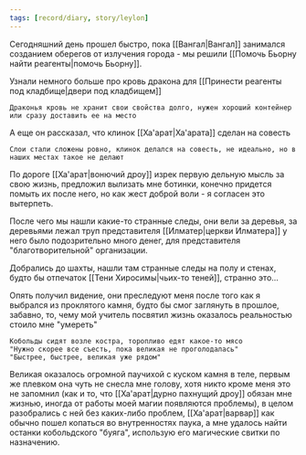 ```yaml
---
tags: [record/diary, story/leylon]
---
```


Сегодняшний день прошел быстро, пока [[Вангал|Вангал]] занимался созданием оберегов от излучения города - мы решили [[Помочь Бьорну найти реагенты|помочь Бьорну]].

Узнали немного больше про кровь дракона для [[Принести реагенты под кладбище|двери под кладбищем]]

```
Драконья кровь не хранит свои свойства долго, нужен хороший контейнер или сразу доставить ее на место
```

А еще он рассказал, что клинок [[Ха'арат|Ха'арата]] сделан на совесть

```
Слои стали сложены ровно, клинок делался на совесть, не идеально, но в наших местах такое не делают
```

По дороге [[Ха'арат|вонючий дроу]] изрек первую дельную мысль за свою жизнь, предложил вылизать мне ботинки, конечно придется помыть их после него, но как жест доброй воли - я согласен это вытерпеть.

После чего мы нашли какие-то странные следы, они вели за деревья, за деревьями лежал труп представителя [[Илматер|церкви Илматера]] у него было подозрительно много денег, для представителя "благотворительной" организации.

Добрались до шахты, нашли там странные следы на полу и стенах, будто бы отпечаток [[Тени Хиросимы|чьих-то теней]], странно это...

Опять получил видение, они преследуют меня после того как я выбрался из проклятого камня, будто бы смог заглянуть в прошлое, забавно, то, чему мой учитель посвятил жизнь оказалось реальностью стоило мне "умереть"

```
Кобольды сидят возле костра, торопливо едят какое-то мясо
"Нужно скорее все съесть, пока великая не проголодалась"
"Быстрее, быстрее, великая уже рядом"
```

Великая оказалось огромной паучихой с куском камня в теле, первым же плевком она чуть не снесла мне голову, хотя никто кроме меня это не запомнил (как и то, что [[Ха'арат|дурно пахнущий дроу]] обязан мне жизнью, иногда от работы моей магии появляются проблемы), в целом разобрались с ней без каких-либо проблем, [[Ха'арат|варвар]] как обычно пошел копаться во внутренностях паука, а мне удалось найти останки кобольдского "буяга", использую его магические свитки по назначению.
